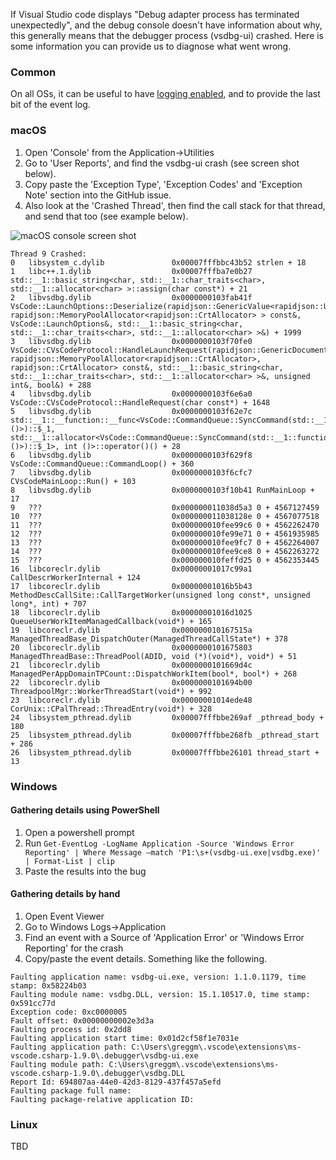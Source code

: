 If Visual Studio code displays "Debug adapter process has terminated unexpectedly", and the debug console doesn't have information about why, this generally means that the debugger process (vsdbg-ui) crashed. Here is some information you can provide us to diagnose what went wrong.

### Common
On all OSs, it can be useful to have [logging enabled](https://github.com/OmniSharp/omnisharp-vscode/wiki/Enabling-C%23-debugger-logging), and to provide the last bit of the event log.

### macOS

1. Open 'Console' from the Application->Utilities
2. Go to 'User Reports', and find the vsdbg-ui crash (see screen shot below).
3. Copy paste the 'Exception Type', 'Exception Codes' and 'Exception Note' section into the GitHub issue.
4. Also look at the 'Crashed Thread', then find the call stack for that thread, and send that too (see example below).

![macOS console screen shot](https://raw.githubusercontent.com/wiki/OmniSharp/omnisharp-vscode/images/OSXConsoleUtility.png)

```
Thread 9 Crashed:
0   libsystem_c.dylib             	0x00007fffbbc43b52 strlen + 18
1   libc++.1.dylib                	0x00007fffba7e0b27 std::__1::basic_string<char, std::__1::char_traits<char>, std::__1::allocator<char> >::assign(char const*) + 21
2   libvsdbg.dylib                	0x0000000103fab41f VsCode::LaunchOptions::Deserialize(rapidjson::GenericValue<rapidjson::UTF8<char>, rapidjson::MemoryPoolAllocator<rapidjson::CrtAllocator> > const&, VsCode::LaunchOptions&, std::__1::basic_string<char, std::__1::char_traits<char>, std::__1::allocator<char> >&) + 1999
3   libvsdbg.dylib                	0x0000000103f70fe0 VsCode::CVsCodeProtocol::HandleLaunchRequest(rapidjson::GenericDocument<rapidjson::UTF8<char>, rapidjson::MemoryPoolAllocator<rapidjson::CrtAllocator>, rapidjson::CrtAllocator> const&, std::__1::basic_string<char, std::__1::char_traits<char>, std::__1::allocator<char> >&, unsigned int&, bool&) + 288
4   libvsdbg.dylib                	0x0000000103f6e6a0 VsCode::CVsCodeProtocol::HandleRequest(char const*) + 1648
5   libvsdbg.dylib                	0x0000000103f62e7c std::__1::__function::__func<VsCode::CommandQueue::SyncCommand(std::__1::function<int ()>)::$_1, std::__1::allocator<VsCode::CommandQueue::SyncCommand(std::__1::function<int ()>)::$_1>, int ()>::operator()() + 28
6   libvsdbg.dylib                	0x0000000103f629f8 VsCode::CommandQueue::CommandLoop() + 360
7   libvsdbg.dylib                	0x0000000103f6cfc7 CVsCodeMainLoop::Run() + 103
8   libvsdbg.dylib                	0x0000000103f10b41 RunMainLoop + 17
9   ???                           	0x000000011038d5a3 0 + 4567127459
10  ???                           	0x000000011038128e 0 + 4567077518
11  ???                           	0x000000010fee99c6 0 + 4562262470
12  ???                           	0x000000010fe99e71 0 + 4561935985
13  ???                           	0x000000010fee9fc7 0 + 4562264007
14  ???                           	0x000000010fee9ce8 0 + 4562263272
15  ???                           	0x000000010feffd25 0 + 4562353445
16  libcoreclr.dylib              	0x00000001017c99a1 CallDescrWorkerInternal + 124
17  libcoreclr.dylib              	0x00000001016b5b43 MethodDescCallSite::CallTargetWorker(unsigned long const*, unsigned long*, int) + 707
18  libcoreclr.dylib              	0x00000001016d1025 QueueUserWorkItemManagedCallback(void*) + 165
19  libcoreclr.dylib              	0x000000010167515a ManagedThreadBase_DispatchOuter(ManagedThreadCallState*) + 378
20  libcoreclr.dylib              	0x0000000101675803 ManagedThreadBase::ThreadPool(ADID, void (*)(void*), void*) + 51
21  libcoreclr.dylib              	0x0000000101669d4c ManagedPerAppDomainTPCount::DispatchWorkItem(bool*, bool*) + 268
22  libcoreclr.dylib              	0x0000000101694b00 ThreadpoolMgr::WorkerThreadStart(void*) + 992
23  libcoreclr.dylib              	0x00000001014ede48 CorUnix::CPalThread::ThreadEntry(void*) + 328
24  libsystem_pthread.dylib       	0x00007fffbbe269af _pthread_body + 180
25  libsystem_pthread.dylib       	0x00007fffbbe268fb _pthread_start + 286
26  libsystem_pthread.dylib       	0x00007fffbbe26101 thread_start + 13
```

### Windows

#### Gathering details using PowerShell
1. Open a powershell prompt
2. Run `Get-EventLog -LogName Application -Source 'Windows Error Reporting' | Where Message –match 'P1:\s+(vsdbg-ui.exe|vsdbg.exe)' | Format-List | clip`
3. Paste the results into the bug

#### Gathering details by hand
1. Open Event Viewer
2. Go to Windows Logs->Application
3. Find an event with a Source of 'Application Error' or 'Windows Error Reporting' for the crash
4. Copy/paste the event details. Something like the following.

```
Faulting application name: vsdbg-ui.exe, version: 1.1.0.1179, time stamp: 0x58224b03
Faulting module name: vsdbg.DLL, version: 15.1.10517.0, time stamp: 0x591cc77d
Exception code: 0xc0000005
Fault offset: 0x00000000002e3d3a
Faulting process id: 0x2dd8
Faulting application start time: 0x01d2cf58f1e7031e
Faulting application path: C:\Users\greggm\.vscode\extensions\ms-vscode.csharp-1.9.0\.debugger\vsdbg-ui.exe
Faulting module path: C:\Users\greggm\.vscode\extensions\ms-vscode.csharp-1.9.0\.debugger\vsdbg.DLL
Report Id: 694807aa-44e0-42d3-8129-437f457a5efd
Faulting package full name: 
Faulting package-relative application ID: 
```

### Linux
TBD
